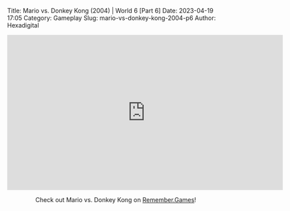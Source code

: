Title: Mario vs. Donkey Kong (2004) | World 6 [Part 6]
Date: 2023-04-19 17:05
Category: Gameplay
Slug: mario-vs-donkey-kong-2004-p6
Author: Hexadigital

<center><iframe src="https://www.youtube.com/embed/3yxLMJ-_8Ig?feature=oembed" allow="accelerometer; autoplay; encrypted-media; gyroscope; picture-in-picture" width="640" height="360" frameborder="0"></iframe>

Check out Mario vs. Donkey Kong on [Remember.Games](https://remember.games/game/4327/mario-vs-donkey-kong/)!</center>